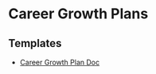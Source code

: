 # Career Growth Plans


## Templates
- [Career Growth Plan Doc](https://docs.google.com/document/d/1SnYykRa7Vas7eIo5uSLJGE_uMQ3b_x9lyT275Xo0ur4/)